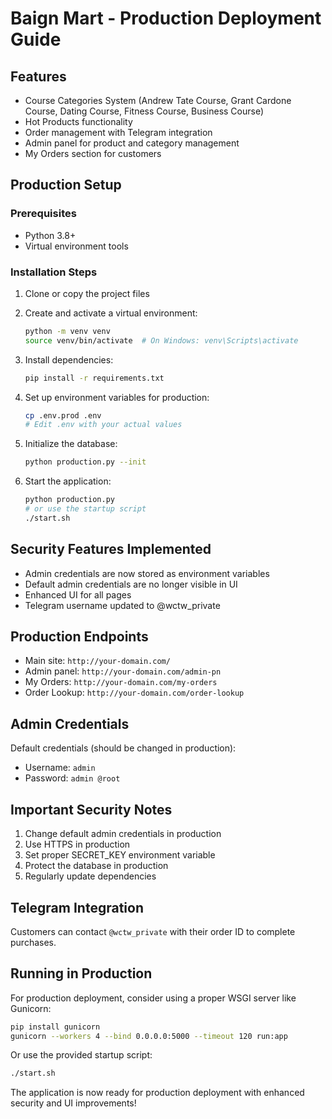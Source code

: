 # Baign Mart - Production Deployment Guide

## Features
- Course Categories System (Andrew Tate Course, Grant Cardone Course, Dating Course, Fitness Course, Business Course)
- Hot Products functionality
- Order management with Telegram integration
- Admin panel for product and category management
- My Orders section for customers

## Production Setup

### Prerequisites
- Python 3.8+
- Virtual environment tools

### Installation Steps

1. Clone or copy the project files
2. Create and activate a virtual environment:
   ```bash
   python -m venv venv
   source venv/bin/activate  # On Windows: venv\Scripts\activate
   ```

3. Install dependencies:
   ```bash
   pip install -r requirements.txt
   ```

4. Set up environment variables for production:
   ```bash
   cp .env.prod .env
   # Edit .env with your actual values
   ```

5. Initialize the database:
   ```bash
   python production.py --init
   ```

6. Start the application:
   ```bash
   python production.py
   # or use the startup script
   ./start.sh
   ```

## Security Features Implemented

- Admin credentials are now stored as environment variables
- Default admin credentials are no longer visible in UI
- Enhanced UI for all pages
- Telegram username updated to @wctw_private

## Production Endpoints

- Main site: `http://your-domain.com/`
- Admin panel: `http://your-domain.com/admin-pn`
- My Orders: `http://your-domain.com/my-orders`
- Order Lookup: `http://your-domain.com/order-lookup`

## Admin Credentials

Default credentials (should be changed in production):
- Username: `admin`
- Password: `admin @root`

## Important Security Notes

1. Change default admin credentials in production
2. Use HTTPS in production
3. Set proper SECRET_KEY environment variable
4. Protect the database in production
5. Regularly update dependencies

## Telegram Integration

Customers can contact `@wctw_private` with their order ID to complete purchases.

## Running in Production

For production deployment, consider using a proper WSGI server like Gunicorn:

```bash
pip install gunicorn
gunicorn --workers 4 --bind 0.0.0.0:5000 --timeout 120 run:app
```

Or use the provided startup script:
```bash
./start.sh
```

The application is now ready for production deployment with enhanced security and UI improvements!